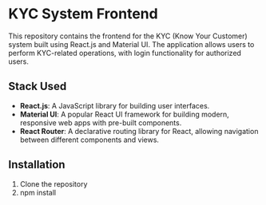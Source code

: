 # KYC System Frontend

This repository contains the frontend for the KYC (Know Your Customer) system built using React.js and Material UI. The application allows users to perform KYC-related operations, with login functionality for authorized users.

## Stack Used

- **React.js**: A JavaScript library for building user interfaces.
- **Material UI**: A popular React UI framework for building modern, responsive web apps with pre-built components.
- **React Router**: A declarative routing library for React, allowing navigation between different components and views.

## Installation

1. Clone the repository
2. npm install
